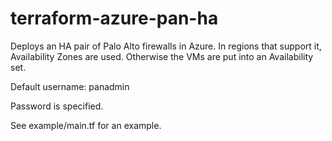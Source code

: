 # terraform-azure-pan-ha
Deploys an HA pair of Palo Alto firewalls in Azure. In regions that support it, Availability Zones are used. Otherwise the VMs are put into an Availability set.

Default username: panadmin

Password is specified.

See example/main.tf for an example.
